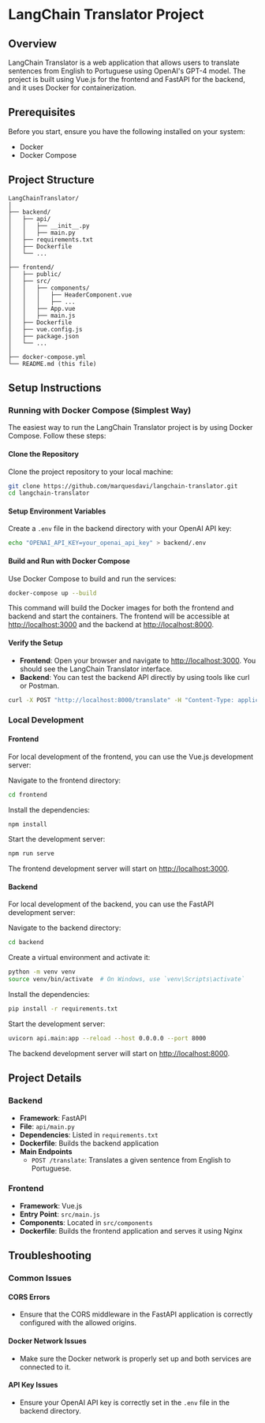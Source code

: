 # LangChain Translator Project

## Overview
LangChain Translator is a web application that allows users to translate sentences from English to Portuguese using OpenAI's GPT-4 model. The project is built using Vue.js for the frontend and FastAPI for the backend, and it uses Docker for containerization.

## Prerequisites
Before you start, ensure you have the following installed on your system:
- Docker
- Docker Compose

## Project Structure
```
LangChainTranslator/
│
├── backend/
│   ├── api/
│   │   ├── __init__.py
│   │   ├── main.py
│   ├── requirements.txt
│   ├── Dockerfile
│   └── ...
│
├── frontend/
│   ├── public/
│   ├── src/
│   │   ├── components/
│   │   │   ├── HeaderComponent.vue
│   │   │   ├── ...
│   │   ├── App.vue
│   │   ├── main.js
│   ├── Dockerfile
│   ├── vue.config.js
│   ├── package.json
│   └── ...
│
├── docker-compose.yml
└── README.md (this file)
```

## Setup Instructions

### Running with Docker Compose (Simplest Way)
The easiest way to run the LangChain Translator project is by using Docker Compose. Follow these steps:

#### Clone the Repository
Clone the project repository to your local machine:
```sh
git clone https://github.com/marquesdavi/langchain-translator.git
cd langchain-translator
```

#### Setup Environment Variables
Create a `.env` file in the backend directory with your OpenAI API key:
```sh
echo "OPENAI_API_KEY=your_openai_api_key" > backend/.env
```

#### Build and Run with Docker Compose
Use Docker Compose to build and run the services:
```sh
docker-compose up --build
```
This command will build the Docker images for both the frontend and backend and start the containers. The frontend will be accessible at [http://localhost:3000](http://localhost:3000) and the backend at [http://localhost:8000](http://localhost:8000).

#### Verify the Setup
- **Frontend**: Open your browser and navigate to [http://localhost:3000](http://localhost:3000). You should see the LangChain Translator interface.
- **Backend**: You can test the backend API directly by using tools like curl or Postman.
```sh
curl -X POST "http://localhost:8000/translate" -H "Content-Type: application/json" -d '{"sentence": "Hello"}'
```

### Local Development

#### Frontend
For local development of the frontend, you can use the Vue.js development server:

Navigate to the frontend directory:
```sh
cd frontend
```

Install the dependencies:
```sh
npm install
```

Start the development server:
```sh
npm run serve
```
The frontend development server will start on [http://localhost:3000](http://localhost:3000).

#### Backend
For local development of the backend, you can use the FastAPI development server:

Navigate to the backend directory:
```sh
cd backend
```

Create a virtual environment and activate it:
```sh
python -m venv venv
source venv/bin/activate  # On Windows, use `venv\Scripts\activate`
```

Install the dependencies:
```sh
pip install -r requirements.txt
```

Start the development server:
```sh
uvicorn api.main:app --reload --host 0.0.0.0 --port 8000
```
The backend development server will start on [http://localhost:8000](http://localhost:8000).

## Project Details

### Backend
- **Framework**: FastAPI
- **File**: `api/main.py`
- **Dependencies**: Listed in `requirements.txt`
- **Dockerfile**: Builds the backend application
- **Main Endpoints**
  - `POST /translate`: Translates a given sentence from English to Portuguese.

### Frontend
- **Framework**: Vue.js
- **Entry Point**: `src/main.js`
- **Components**: Located in `src/components`
- **Dockerfile**: Builds the frontend application and serves it using Nginx

## Troubleshooting

### Common Issues

#### CORS Errors
- Ensure that the CORS middleware in the FastAPI application is correctly configured with the allowed origins.

#### Docker Network Issues
- Make sure the Docker network is properly set up and both services are connected to it.

#### API Key Issues
- Ensure your OpenAI API key is correctly set in the `.env` file in the backend directory.
